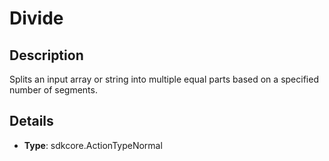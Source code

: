 
# Divide

## Description

Splits an input array or string into multiple equal parts based on a specified number of segments.

## Details

- **Type**: sdkcore.ActionTypeNormal
